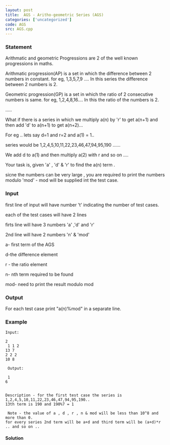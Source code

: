 ```yaml
---
layout: post
title:  AGS - Aritho-geometric Series (AGS)
categories: ['uncategorized']
code: AGS
src: AGS.cpp
---
```


### **Statement**

Arithmatic and geometric Progressions are 2 of the well known progressions in
maths.

Arithmatic progression(AP) is a set in which the difference between 2 numbers
in constant. for eg, 1,3,5,7,9 .... In this series the difference between 2
numbers is 2.

Geometric progression(GP) is a set in which the ratio of 2 consecutive numbers
is same. for eg, 1,2,4,8,16.... In this the ratio of the numbers is 2.

.....

What if there is a series in which we multiply a(n) by 'r' to get a(n+1) and
then add 'd' to a(n+1) to get a(n+2)...

For eg .. lets say d=1 and r=2 and a(1) = 1..

series would be 1,2,4,5,10,11,22,23,46,47,94,95,190 ......

We add d to a(1) and then multiply a(2) with r and so on ....

Your task is, given 'a' , 'd' & 'r' to find the a(n) term .

sicne the numbers can be very large , you are required to print the numbers
modulo 'mod' - mod will be supplied int the test case.

### Input

first line of input will have number 't' indicating the number of test cases.

each of the test cases will have 2 lines

firts line will have 3 numbers 'a' ,'d' and 'r'

2nd line will have 2 numbers 'n' & 'mod'

a- first term of the AGS

d-the difference element

r - the ratio element

n- nth term required to be found

mod- need to print the result modulo mod

### Output

For each test case print "a(n)%mod" in a separate line.

### Example

    
    
    Input:
    2  
     1 1 2  
    13 7  
    2 2 2  
    10 8  
      
     Output:  
      
     1  
    6   
      
      
    Description - for the first test case the series is 1,2,4,5,10,11,22,23,46,47,94,95,190..  
    13th term is 190 and 190%7 = 1  
      
     Note - the value of a , d , r , n & mod will be less than 10^8 and more than 0.  
    for every series 2nd term will be a+d and third term will be (a+d)*r .. and so on ..



#### **Solution**



